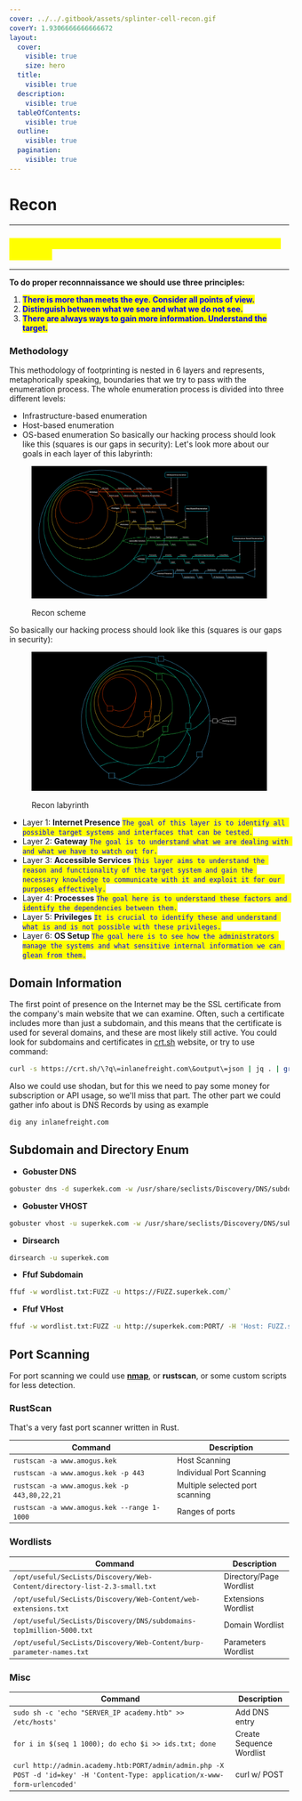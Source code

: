 ```yaml
---
cover: ../../.gitbook/assets/splinter-cell-recon.gif
coverY: 1.9306666666666672
layout:
  cover:
    visible: true
    size: hero
  title:
    visible: true
  description:
    visible: true
  tableOfContents:
    visible: true
  outline:
    visible: true
  pagination:
    visible: true
---
```


# Recon

***

### <mark style="color:yellow;">Our goal is not to get at the systems but to find all the ways to get there.</mark>

***

**To do proper reconnnaissance we should use three principles:**

1. <mark style="color:blue;">**There is more than meets the eye. Consider all points of view.**</mark>
2. <mark style="color:blue;">**Distinguish between what we see and what we do not see.**</mark>
3. <mark style="color:blue;">**There are always ways to gain more information. Understand the target.**</mark>

### Methodology

This methodology of footprinting is nested in 6 layers and represents, metaphorically speaking, boundaries that we try to pass with the enumeration process. The whole enumeration process is divided into three different levels:

* Infrastructure-based enumeration
* Host-based enumeration
* OS-based enumeration  So basically our hacking process should look like this (squares is our gaps in security):  Let's look more about our goals in each layer of this labyrinth:

<figure><img src="../../.gitbook/assets/pentesting-image-1.png" alt="" width="563"><figcaption><p>Recon scheme</p></figcaption></figure>

So basically our hacking process should look like this (squares is our gaps in security):

<figure><img src="../../.gitbook/assets/pentesting-image-2.png" alt=""><figcaption><p>Recon labyrinth</p></figcaption></figure>

* Layer 1: **Internet Presence** <mark style="color:blue;">`The goal of this layer is to identify all possible target systems and interfaces that can be tested.`</mark>
* Layer 2: **Gateway** <mark style="color:blue;">`The goal is to understand what we are dealing with and what we have to watch out for.`</mark>
* Layer 3: **Accessible Services** <mark style="color:blue;">`This layer aims to understand the reason and functionality of the target system and gain the necessary knowledge to communicate with it and exploit it for our purposes effectively.`</mark>
* Layer 4: **Processes** <mark style="color:blue;">`The goal here is to understand these factors and identify the dependencies between them.`</mark>
* Layer 5: **Privileges** <mark style="color:blue;">`It is crucial to identify these and understand what is and is not possible with these privileges.`</mark>
* Layer 6: **OS Setup** <mark style="color:blue;">`The goal here is to see how the administrators manage the systems and what sensitive internal information we can glean from them.`</mark>

## Domain Information

The first point of presence on the Internet may be the SSL certificate from the company's main website that we can examine. Often, such a certificate includes more than just a subdomain, and this means that the certificate is used for several domains, and these are most likely still active. You could look for subdomains and certificates in [crt.sh](https://crt.sh/) website, or try to use command:

```bash
curl -s https://crt.sh/\?q\=inlanefreight.com\&output\=json | jq . | grep name | cut -d":" -f2 | grep -v "CN=" | cut -d'"' -f2 | awk '{gsub(/\\n/,"\n");}1;' | sort -u
```

Also we could use shodan, but for this we need to pay some money for subscription or API usage, so we'll miss that part. The other part we could gather info about is DNS Records by using as example

```bash
dig any inlanefreight.com
```

## Subdomain and Directory Enum

* **Gobuster DNS**

```bash
gobuster dns -d superkek.com -w /usr/share/seclists/Discovery/DNS/subdomains-top1million-20000.txt -t 20
```

* **Gobuster VHOST**

```bash
gobuster vhost -u superkek.com -w /usr/share/seclists/Discovery/DNS/subdomains-top1million-5000.txt
```

* **Dirsearch**

```bash
dirsearch -u superkek.com
```

* **Ffuf Subdomain**

```bash
ffuf -w wordlist.txt:FUZZ -u https://FUZZ.superkek.com/`
```

* **Ffuf VHost**

```bash
ffuf -w wordlist.txt:FUZZ -u http://superkek.com:PORT/ -H 'Host: FUZZ.superkek.com' -fs xxx
```

## Port Scanning

For port scanning we could use [**nmap**](../../tools/nmap.md), or **rustscan**, or some custom scripts for less detection.&#x20;

### RustScan

That's a very fast port scanner written in Rust.

| Command                                      | Description                     |
| -------------------------------------------- | ------------------------------- |
| `rustscan -a www.amogus.kek`                 | Host Scanning                   |
| `rustscan -a www.amogus.kek -p 443`          | Individual Port Scanning        |
| `rustscan -a www.amogus.kek -p 443,80,22,21` | Multiple selected port scanning |
| `rustscan -a www.amogus.kek --range 1-1000`  | Ranges of ports                 |

### Wordlists

| **Command**                                                               | **Description**         |
| ------------------------------------------------------------------------- | ----------------------- |
| `/opt/useful/SecLists/Discovery/Web-Content/directory-list-2.3-small.txt` | Directory/Page Wordlist |
| `/opt/useful/SecLists/Discovery/Web-Content/web-extensions.txt`           | Extensions Wordlist     |
| `/opt/useful/SecLists/Discovery/DNS/subdomains-top1million-5000.txt`      | Domain Wordlist         |
| `/opt/useful/SecLists/Discovery/Web-Content/burp-parameter-names.txt`     | Parameters Wordlist     |

### Misc

| **Command**                                                                                                                   | **Description**          |
| ----------------------------------------------------------------------------------------------------------------------------- | ------------------------ |
| `sudo sh -c 'echo "SERVER_IP academy.htb" >> /etc/hosts'`                                                                     | Add DNS entry            |
| `for i in $(seq 1 1000); do echo $i >> ids.txt; done`                                                                         | Create Sequence Wordlist |
| `curl http://admin.academy.htb:PORT/admin/admin.php -X POST -d 'id=key' -H 'Content-Type: application/x-www-form-urlencoded'` | curl w/ POST             |
